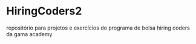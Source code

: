 # HiringCoders2
repositório para projetos e exercícios do programa de bolsa hiring coders da gama academy
